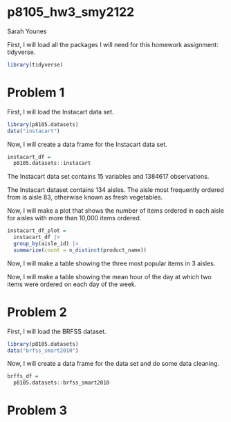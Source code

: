 p8105_hw3_smy2122
================
Sarah Younes

First, I will load all the packages I will need for this homework
assignment: tidyverse.

``` r
library(tidyverse)
```

# Problem 1

First, I will load the Instacart data set.

``` r
library(p8105.datasets)
data("instacart")
```

Now, I will create a data frame for the Instacart data set.

``` r
instacart_df =
  p8105.datasets::instacart
```

The Instacart data set contains 15 variables and 1384617 observations.

The Instacart dataset contains 134 aisles. The aisle most frequently
ordered from is aisle 83, otherwise known as fresh vegetables.

Now, I will make a plot that shows the number of items ordered in each
aisle for aisles with more than 10,000 items ordered.

``` r
instacart_df_plot =
  instacart_df |>
  group_by(aisle_id) |>
  summarize(count = n_distinct(product_name))
```

Now, I will make a table showing the three most popular items in 3
aisles.

Now, I will make a table showing the mean hour of the day at which two
items were ordered on each day of the week.

# Problem 2

First, I will load the BRFSS dataset.

``` r
library(p8105.datasets)
data("brfss_smart2010")
```

Now, I will create a data frame for the data set and do some data
cleaning.

``` r
brffs_df =
  p8105.datasets::brfss_smart2010
```

# Problem 3
